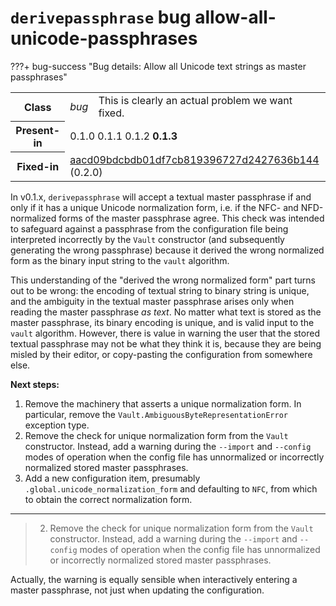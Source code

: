 # `derivepassphrase` bug allow-all-unicode-passphrases

???+ bug-success "Bug details: Allow all Unicode text strings as master passphrases"
    <table id="bug-summary" markdown>
        <tr><th scope=col>Class<td><i>bug</i><td>This is clearly an actual problem we want fixed.
        <tr><th scope=col>Present-in<td colspan=2>0.1.0 0.1.1 0.1.2 <b>0.1.3</b>
        <tr><th scope=col>Fixed-in<td colspan=2><a href="https://github.com/the-13th-letter/derivepassphrase/commit/aacd09bdcbdb01df7cb819396727d2427636b144">aacd09bdcbdb01df7cb819396727d2427636b144</a> (0.2.0)
    </table>

In v0.1.x, `derivepassphrase` will accept a textual master passphrase if and only if it has a unique Unicode normalization form, i.e. if the NFC- and NFD-normalized forms of the master passphrase agree. This check was intended to safeguard against a passphrase from the configuration file being interpreted incorrectly by the `Vault` constructor (and subsequently generating the wrong passphrase) because it derived the wrong normalized form as the binary input string to the `vault` algorithm.

This understanding of the "derived the wrong normalized form" part turns out to be wrong: the encoding of textual string to binary string is unique, and the ambiguity in the textual master passphrase arises only when reading the master passphrase *as text*. No matter what text is stored as the master passphrase, its binary encoding is unique, and is valid input to the `vault` algorithm. However, there is value in warning the user that the stored textual passphrase may not be what they think it is, because they are being misled by their editor, or copy-pasting the configuration from somewhere else.

<b>Next steps:</b>

1. Remove the machinery that asserts a unique normalization form. In particular, remove the `Vault.AmbiguousByteRepresentationError` exception type.
2. Remove the check for unique normalization form from the `Vault` constructor. Instead, add a warning during the `--import` and `--config` modes of operation when the config file has unnormalized or incorrectly normalized stored master passphrases.
3. Add a new configuration item, presumably `.global.unicode_normalization_form` and defaulting to `NFC`, from which to obtain the correct normalization form.

--------

> 2. Remove the check for unique normalization form from the `Vault` constructor. Instead, add a warning during the `--import` and `--config` modes of operation when the config file has unnormalized or incorrectly normalized stored master passphrases.

Actually, the warning is equally sensible when interactively entering a master passphrase, not just when updating the configuration.
